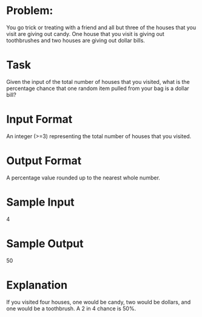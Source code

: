 # Problem:
You go trick or treating with a friend and all but three of the houses that you visit are giving out candy. One house that you visit is giving out toothbrushes and two houses are giving out dollar bills.

# Task
Given the input of the total number of houses that you visited, what is the percentage chance that one random item pulled from your bag is a dollar bill?

# Input Format
An integer (>=3) representing the total number of houses that you visited.

# Output Format
A percentage value rounded up to the nearest whole number.

# Sample Input
4

# Sample Output
50

# Explanation
If you visited four houses, one would be candy, two would be dollars, and one would be a toothbrush. A 2 in 4 chance is 50%.